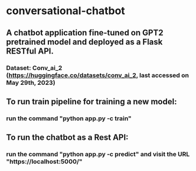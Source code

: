 # conversational-chatbot
## A chatbot application fine-tuned on GPT2 pretrained model and deployed as a Flask RESTful API.
### Dataset: Conv_ai_2 (https://huggingface.co/datasets/conv_ai_2, last accessed on May 29th, 2023) 

## To run train pipeline for training a new model:
### run the command "python app.py -c train"

## To run the chatbot as a Rest API:
### run the command "python app.py -c predict" and visit the URL "https://localhost:5000/"

